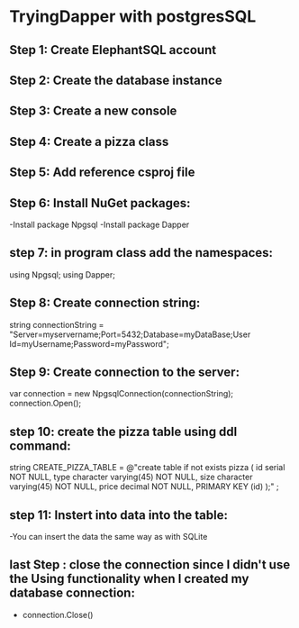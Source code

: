 # TryingDapper with postgresSQL
## Step 1: Create ElephantSQL account 
## Step 2: Create the database instance 
## Step 3: Create a new console
## Step 4: Create a pizza class
## Step 5: Add reference csproj file

 <ItemGroup>
    <PackageReference Include="Npgsql" Version="6.0.6" />
    <PackageReference Include="Dapper" Version="2.0.123" />
  </ItemGroup>
  
## Step 6: Install NuGet packages:

-Install package Npgsql
-Install package Dapper

## step 7: in program class add the namespaces:

using Npgsql;
using Dapper;

## Step 8: Create connection string:

 string connectionString = "Server=myservername;Port=5432;Database=myDataBase;User Id=myUsername;Password=myPassword";

## Step 9: Create connection to the server:

var connection = new NpgsqlConnection(connectionString);
    connection.Open();
    
## step 10: create the pizza table using ddl command:

string CREATE_PIZZA_TABLE = @"create table if not exists pizza (
	id  serial NOT NULL,
	type  character varying(45) NOT NULL,
	size   character varying(45) NOT NULL,
	price  decimal NOT NULL,
    PRIMARY KEY (id) 
    );" ;
## step 11: Instert into data into the table:

-You can insert the data the same way as with SQLite

## last Step : close the connection since I didn't use the Using functionality  when I created my database connection:

- connection.Close()
